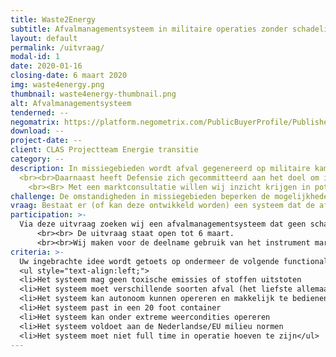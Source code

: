 ```yaml
---
title: Waste2Energy
subtitle: Afvalmanagementsysteem in militaire operaties zonder schadelijke emissies, met bruikbare energie.
layout: default
permalink: /uitvraag/
modal-id: 1
date: 2020-01-16
closing-date: 6 maart 2020
img: waste4energy.png
thumbnail: waste4energy-thumbnail.png
alt: Afvalmanagementsysteem
tenderned: --
negomatrix: https://platform.negometrix.com/PublicBuyerProfile/PublishedTenderInformation.aspx?isPublicProfile=false&tenderId=140984&tab=1&page=1&searchParam=&sortParam=Id&sortDirection=False
download: --
project-date: --
client: CLAS Projectteam Energie transitie
category: --
description: In missiegebieden wordt afval gegenereerd op militaire kampementen. Afvalverwerking vormt daarbij vaak een probleem omdat het in de omgeving ontbreekt aan een goede infrastructuur voor afvalbehandeling. Open afvalverbranding (burn pits) is geen optie vanwege de schadelijke emissies die erbij vrijkomen en transport terug naar Nederland is vanwege extra brandstofverbruik, kosten en personeel onwenselijk.
  <br><br>Daarnaast heeft Defensie zich gecommitteerd aan het doel om in 2050 fossiel vrije operationele kampementen te hebben waar een ‘Waste2Energy’ systeem een bijdrage aan zou kunnen leveren. De energie die zo’n afvalverwerkingssysteem zou produceren zou gebruikt moeten kunnen worden op het kampement.
    <br><Br> Met een marktconsultatie willen wij inzicht krijgen in potentiele innovatieve oplossingen die kunnen bijdragen aan het afvalprobleem en aan de energievraag van een kampement.
challenge: De omstandigheden in missiegebieden beperken de mogelijkheden van het goed verwerken van afval waarbij geen schadelijke emissies vrijkomen. Daarnaast moet het operationele kampement in z’n eigen energievraag voorzien.
vraag: Bestaat er (of kan deze ontwikkeld worden) een systeem dat de afvalstromen die gegenereerd worden op een operationeel kampement kan verwerken waarbij geen schadelijke emissies ontstaan voor mens en omgeving? En kan er uit dit afval energie worden gegenereerd dat kan worden gebruikt op het kampement?
participation: >-
  Via deze uitvraag zoeken wij een afvalmanagementsysteem dat geen schadelijke emissies uitstoot en potentieel bruikbare energie kan genereren.
      <br><br> De uitvraag staat open tot 6 maart.
      <br><br>Wij maken voor de deelname gebruik van het instrument marktconsultatie. Publicatie van de marktconsultatie vindt u op TenderNed en Negomatrix. De links hiervoor vindt u boven aan de pagina.
criteria: >-
  Uw ingebrachte idee wordt getoets op ondermeer de volgende functionaliteiten.
  <ul style="text-align:left;">
  <li>Het systeem mag geen toxische emissies of stoffen uitstoten
  <li>Het systeem moet verschillende soorten afval (het liefste allemaal) kunnen verwerken
  <li>Het systeem kan autonoom kunnen opereren en makkelijk te bedienen zijn
  <li>Het systeem past in een 20 foot container
  <li>Het systeem kan onder extreme weercondities opereren
  <li>Het systeem voldoet aan de Nederlandse/EU milieu normen
  <li>Het systeem moet niet full time in operatie hoeven te zijn</ul>
---
```

